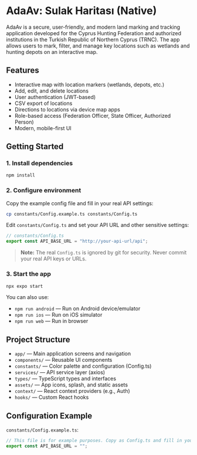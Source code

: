 # AdaAv: Sulak Haritası (Native)

AdaAv is a secure, user-friendly, and modern land marking and tracking application developed for the Cyprus Hunting Federation and authorized institutions in the Turkish Republic of Northern Cyprus (TRNC).
The app allows users to mark, filter, and manage key locations such as wetlands and hunting depots on an interactive map.

## Features

- Interactive map with location markers (wetlands, depots, etc.)
- Add, edit, and delete locations
- User authentication (JWT-based)
- CSV export of locations
- Directions to locations via device map apps
- Role-based access (Federation Officer, State Officer, Authorized Person)
- Modern, mobile-first UI

## Getting Started

### 1. Install dependencies

```bash
npm install
```

### 2. Configure environment

Copy the example config file and fill in your real API settings:

```bash
cp constants/Config.example.ts constants/Config.ts
```

Edit `constants/Config.ts` and set your API URL and other sensitive settings:

```ts
// constants/Config.ts
export const API_BASE_URL = "http://your-api-url/api";
```

> **Note:** The real `Config.ts` is ignored by git for security. Never commit your real API keys or URLs.

### 3. Start the app

```bash
npx expo start
```

You can also use:
- `npm run android` — Run on Android device/emulator
- `npm run ios` — Run on iOS simulator
- `npm run web` — Run in browser

## Project Structure

- `app/` — Main application screens and navigation
- `components/` — Reusable UI components
- `constants/` — Color palette and configuration (Config.ts)
- `services/` — API service layer (axios)
- `types/` — TypeScript types and interfaces
- `assets/` — App icons, splash, and static assets
- `context/` — React context providers (e.g., Auth)
- `hooks/` — Custom React hooks

## Configuration Example

`constants/Config.example.ts`:
```ts
// This file is for example purposes. Copy as Config.ts and fill in your real settings.
export const API_BASE_URL = "";
```
